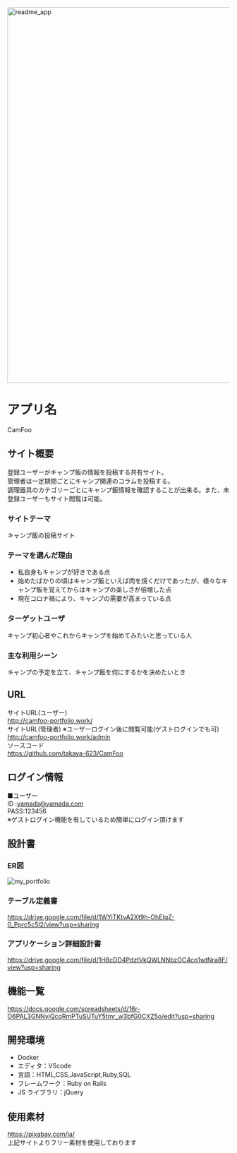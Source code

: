 <img width="851" alt="readme_app" src="https://user-images.githubusercontent.com/73150456/107762717-cabbc480-6d70-11eb-8992-d84fa8cbffb9.png">  

# アプリ名
CamFoo

## サイト概要
登録ユーザーがキャンプ飯の情報を投稿する共有サイト。  
管理者は一定期間ごとにキャンプ関連のコラムを投稿する。  
調理器具のカテゴリーごとにキャンプ飯情報を確認することが出来る。また、未登録ユーザーもサイト閲覧は可能。

### サイトテーマ
キャンプ飯の投稿サイト

### テーマを選んだ理由
- 私自身もキャンプが好きである点
- 始めたばかりの頃はキャンプ飯といえば肉を焼くだけであったが、様々なキャンプ飯を覚えてからはキャンプの楽しさが倍増した点
- 現在コロナ禍により、キャンプの需要が高まっている点

### ターゲットユーザ
キャンプ初心者やこれからキャンプを始めてみたいと思っている人

### 主な利用シーン
キャンプの予定を立て、キャンプ飯を何にするかを決めたいとき

## URL
サイトURL(ユーザー)  
http://camfoo-portfolio.work/  
サイトURL(管理者) ※ユーザーログイン後に閲覧可能(ゲストログインでも可)  
http://camfoo-portfolio.work/admin  
ソースコード  
https://github.com/takaya-623/CamFoo

## ログイン情報  
■ユーザー  
ID  :yamada@yamada.com  
PASS:123456  
※ゲストログイン機能を有しているため簡単にログイン頂けます  

## 設計書  
### ER図  
![my_portfolio](https://user-images.githubusercontent.com/73150456/107761344-8d563780-6d6e-11eb-9bdf-72dfda30b24c.jpg)  
### テーブル定義書  
https://drive.google.com/file/d/1WYiTKtvA2Xt9h-OhEIqZ-0_Pprc5c5l2/view?usp=sharing  
### アプリケーション詳細設計書  
https://drive.google.com/file/d/1H8cDD4PdztVkQWLNNbzOC4cq1wtNra8F/view?usp=sharing

## 機能一覧  
https://docs.google.com/spreadsheets/d/16r-O6PAL3GNNyiQcqRmPTuSUTuY5tmr_w3bfG0CXZ5o/edit?usp=sharing

## 開発環境
- Docker
- エディタ：VScode
- 言語：HTML,CSS,JavaScript,Ruby,SQL
- フレームワーク：Ruby on Rails
- JS ライブラリ：jQuery

## 使用素材
https://pixabay.com/ja/  
上記サイトよりフリー素材を使用しております